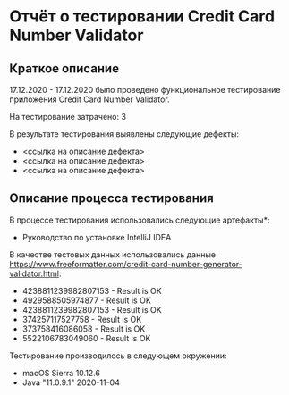 # Отчёт о тестировании Credit Card Number Validator

## Краткое описание

17.12.2020 - 17.12.2020 было проведено функциональное тестирование приложения Credit Card Number Validator.

На тестирование затрачено: 3

В результате тестирования выявлены следующие дефекты:

* <ссылка на описание дефекта>
* <ссылка на описание дефекта>
* <ссылка на описание дефекта>


## Описание процесса тестирования

В процессе тестирования использовались следующие артефакты*:
* Руководство по установке IntelliJ IDEA

В качестве тестовых данных использовались данные https://www.freeformatter.com/credit-card-number-generator-validator.html:

* 4238811239982807153 - Result is OK
* 4929588505974877 - Result is OK
* 4238811239982807153 - Result is OK
* 374257117527758 - Result is OK
* 373758416086058 - Result is OK
* 5522106783049060 - Result is OK

Тестирование производилось в следующем окружении:

* macOS Sierra 10.12.6
* Java "11.0.9.1" 2020-11-04
